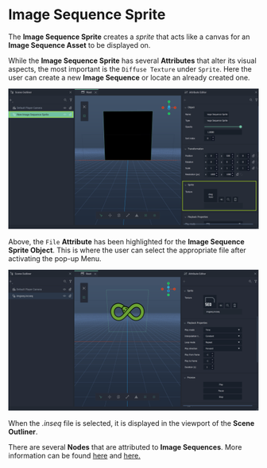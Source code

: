 # Image Sequence Sprite

The **Image Sequence Sprite** creates a *sprite* that acts like a canvas for an **Image Sequence Asset** to be displayed on. 

While the **Image Sequence Sprite** has several **Attributes** that alter its visual aspects, the most important is the `Diffuse Texture` under `Sprite`. Here the user can create a new **Image Sequence** or locate an already created one. 

![Image Sequence Sprite before Adding Asset.](../../../.gitbook/assets/imageseqimage120241.png)


Above, the `File` **Attribute** has been highlighted for the **Image Sequence Sprite Object**. This is where the user can select the appropriate file after activating the pop-up Menu. 

![Image Sequence Sprite after Adding Asset.](../../../.gitbook/assets/imageseqimage220241.gif)

When the *.inseq* file is selected, it is displayed in the viewport of the **Scene Outliner**. 

There are several **Nodes** that are attributed to **Image Sequences**. More information can be found [here](../../../toolbox/incari/imagesequence/README.md) and [here.](../../../toolbox/events/imagesequence/README.md)